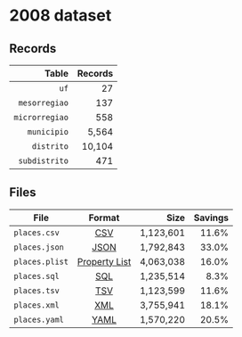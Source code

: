 # 2008 dataset

## Records

|          Table | Records |
| --------------:| -------:|
|           `uf` |      27 |
|  `mesorregiao` |     137 |
| `microrregiao` |     558 |
|    `municipio` |   5,564 |
|     `distrito` |  10,104 |
|  `subdistrito` |     471 |

## Files

| File           | Format                                                       |      Size | Savings |
| -------------- |:------------------------------------------------------------:| ---------:| -------:|
| `places.csv`   | [CSV](https://en.wikipedia.org/wiki/Comma-separated_values)  | 1,123,601 |   11.6% |
| `places.json`  | [JSON](https://en.wikipedia.org/wiki/JSON)                   | 1,792,843 |   33.0% |
| `places.plist` | [Property List](https://en.wikipedia.org/wiki/Property_list) | 4,063,038 |   16.0% |
| `places.sql`   | [SQL](https://en.wikipedia.org/wiki/SQL)                     | 1,235,514 |    8.3% |
| `places.tsv`   | [TSV](https://en.wikipedia.org/wiki/Tab-separated_values)    | 1,123,599 |   11.6% |
| `places.xml`   | [XML](https://en.wikipedia.org/wiki/XML)                     | 3,755,941 |   18.1% |
| `places.yaml`  | [YAML](https://en.wikipedia.org/wiki/YAML)                   | 1,570,220 |   20.5% |

